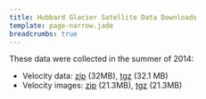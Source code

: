 ```yaml
---
title: Hubbard Glacier Satellite Data Downloads
template: page-narrow.jade
breadcrumbs: true
---
```


These data were collected in the summer of 2014:

- Velocity data: [zip](velocity-data.zip) (32MB), [tgz](velocity-data.tgz) (32.1 MB)
- Velocity images: [zip](velocity-images.zip) (21.3MB), [tgz](velocity-images.tgz) (21.3MB)
